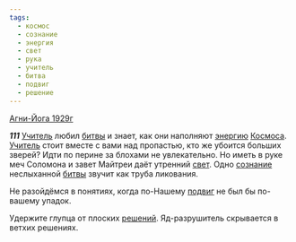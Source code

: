 ```yaml
---
tags:
  - космос
  - сознание
  - энергия
  - свет
  - рука
  - учитель
  - битва
  - подвиг
  - решение
---
```


[Агни-Йога 1929г](/agni/1929)

___111___
[Учитель](/tag/#учитель) любил [битвы](/tag/#битва) и знает, как они наполняют [энергию](/tag/#энергия) [Космоса](/tag/#космос). [Учитель](/tag/#учитель) стоит вместе с вами над пропастью, кто же убоится больших зверей? Идти по перине за блохами не увлекательно. Но иметь в руке меч Соломона и завет Майтреи даёт утренний [свет](/tag/#свет). Одно [сознание](/tag/#сознание) неслыханной [битвы](/tag/#битва) звучит как труба ликования.   

Не разойдёмся в понятиях, когда по-Нашему [подвиг](/tag/#подвиг) не был бы по-вашему упадок.   

Удержите глупца от плоских [решений](/tag/#решение). Яд-разрушитель скрывается в ветхих решениях.